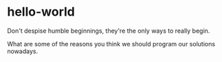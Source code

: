 # hello-world
Don't despise humble beginnings, they're the only ways to really begin.

What are some of the reasons you think we should program our solutions nowadays.
